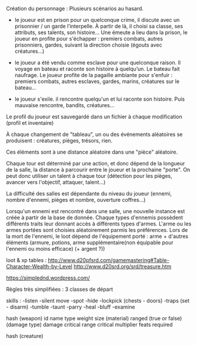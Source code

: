 Création du personnage :
Plusieurs scénarios au hasard.
  - le joueur est en prison pour un quelconque crime, il discute avec un prisonnier / un garde l’interpelle. À partir de là, il choisi sa classe, ses attributs, ses talents, son histoire… Une émeute a lieu dans la prison, le joueur en profite pour s'échapper : premiers combats, autres prisonniers, gardes, suivant la direction choisie (égouts avec créatures...)

  - le joueur a été vendu comme esclave pour une quelconque raison. Il voyage en bateau et raconte son histoire à quelqu’un. Le bateau fait naufrage. Le joueur profite de la pagaille ambiante pour s'enfuir : premiers combats, autres esclaves, gardes, marins, créatures sur le bateau...

  - le joueur s'exile. il rencontre quelqu'un et lui raconte son histoire. Puis mauvaise rencontre, bandits, créatures...

Le profil du joueur est sauvegardé dans un fichier à chaque modification (profil et inventaire)


À chaque changement de "tableau", un ou des événements aléatoires se produisent : créatures, pièges, trésors, rien.


Ces éléments sont à une distance aléatoire dans une "pièce" aléatoire.

Chaque tour est déterminé par une action, et donc dépend de la longueur de la salle, la distance à parcourir entre le joueur et la prochaine "porte".
On peut donc utiliser un talent à chaque tour (détection pour les pièges, avancer vers l'objectif, attaquer, talent...)


La difficulté des salles est dépendante du niveau du joueur (ennemi, nombre d'ennemi, pièges et nombre, ouverture coffres...)


Lorsqu'un ennemi est rencontré dans une salle, une nouvelle instance est créée à partir de la base de donnée. Chaque types d'ennemis possèdent différents traits leur donnant accès à différents types d'armes. L'arme ou les armes portées sont choisies aléatoirement parmis les préférences. Lors de la mort de l'ennemi, le loot dépend de l'équipement porté : arme + d'autres éléments (armure, potions, arme supplémentaire(non équipable pour l'ennemi ou moins efficace) (+ argent ?))


loot & xp tables :
http://www.d20pfsrd.com/gamemastering#Table-Character-Wealth-by-Level
http://www.d20srd.org/srd/treasure.htm


https://simplednd.wordpress.com/



Règles très simplifiées :
3 classes de départ

skills :
-listen
-silent move
-spot
-hide
-lockpick (chests - doors)
-traps (set - disarm)
-tumble
-taunt
-parry
-heal
-bluff
-examine


hash (weapon)
  id
  name
  type
  weight
  size
  (material)
  ranged (true or false)
  (damage type)
  damage
  critical range
  critical multiplier
  feats required

hash (creature)


